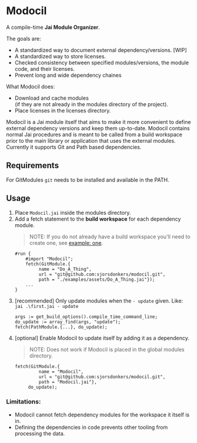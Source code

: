 # Modocil
A compile-time **Jai Module Organizer**.

The goals are:
- A standardized way to document external dependency/versions. [WIP]
- A standardized way to store licenses.
- Checked consistency between specified modules/versions, the module code, and their licenses.
- Prevent long and wide dependency chaines

What Modocil does:
- Download and cache modules  
(if they are not already in the modules directory of the project).
- Place licenses in the licenses directory.

Modocil is a Jai module itself that aims to make it more convenient to define external dependency versions and keep them up-to-date.
Modocil contains normal Jai procedures and is meant to be called from a build workspace prior to the main library or application that uses the external modules.
Currently it supports Git and Path based dependencies.

## Requirements
For GitModules `git` needs to be installed and available in the PATH.

## Usage
1. Place `Modocil.jai` inside the modules directory.
1. Add a fetch statement to the **build workspace** for each dependency module.
   >NOTE: If you do not already have a build workspace you'll need to create one, see [example: one](./examples/one/first.jai).
   ```jai
   #run {
       #import "Modocil";
       fetch(GitModule.{
            name = "Do_A_Thing",
            url = "git@github.com:sjorsdonkers/modocil.git",
            path = "./examples/assets/Do_A_Thing.jai"});
       ...
   }
   ```
1. [recommended] Only update modules when the `- update` given. Like: `jai .\first.jai - update`
   ```jai
   args := get_build_options().compile_time_command_line;
   do_update := array_find(args, "update");
   fetch(PathModule.{...}, do_update);
   ```
1. [optional] Enable Modocil to update itself by adding it as a dependency.
   >NOTE: Does not work if Modocil is placed in the global modules directory.
   ```jai
   fetch(GitModule.{
            name = "Modocil",
            url = "git@github.com:sjorsdonkers/modocil.git",
            path = "Modocil.jai"}, 
        do_update);
   ```

### Limitations:
- Modocil cannot fetch dependency modules for the workspace it itself is in.
- Defining the dependencies in code prevents other tooling from processing the data.
